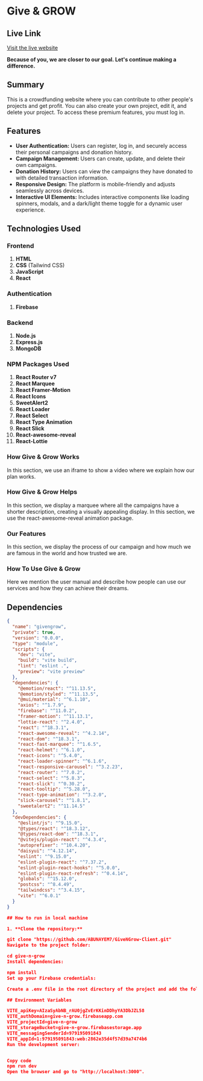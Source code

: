 # Give & GROW

## Live Link
[Visit the live website](https://give-n-grow.web.app)

**Because of you, we are closer to our goal. Let's continue making a difference.**

## Summary
This is a crowdfunding website where you can contribute to other people's projects and get profit. You can also create your own project, edit it, and delete your project. To access these premium features, you must log in.

## Features
- **User Authentication:** Users can register, log in, and securely access their personal campaigns and donation history.
- **Campaign Management:** Users can create, update, and delete their own campaigns.
- **Donation History:** Users can view the campaigns they have donated to with detailed transaction information.
- **Responsive Design:** The platform is mobile-friendly and adjusts seamlessly across devices.
- **Interactive UI Elements:** Includes interactive components like loading spinners, modals, and a dark/light theme toggle for a dynamic user experience.

## Technologies Used

### Frontend
1. **HTML**
2. **CSS** (Tailwind CSS)
3. **JavaScript**
4. **React**

### Authentication
1. **Firebase**

### Backend
1. **Node.js**
2. **Express.js**
3. **MongoDB**

### NPM Packages Used
1. **React Router v7**
2. **React Marquee**
3. **React Framer-Motion**
4. **React Icons**
5. **SweetAlert2**
6. **React Loader**
7. **React Select**
8. **React Type Animation**
9. **React Slick**
10. **React-awesome-reveal**
11. **React-Lottie**



### How Give & Grow Works
In this section, we use an iframe to show a video where we explain how our plan works.

### How Give & Grow Helps
In this section, we display a marquee where all the campaigns have a shorter description, creating a visually appealing display. In this section, we use the react-awesome-reveal animation package.

### Our Features
In this section, we display the process of our campaign and how much we are famous in the world and how trusted we are.

### How To Use Give & Grow
Here we mention the user manual and describe how people can use our services and how they can achieve their dreams.


## Dependencies

```json
{
  "name": "givengrow",
  "private": true,
  "version": "0.0.0",
  "type": "module",
  "scripts": {
    "dev": "vite",
    "build": "vite build",
    "lint": "eslint .",
    "preview": "vite preview"
  },
  "dependencies": {
    "@emotion/react": "^11.13.5",
    "@emotion/styled": "^11.13.5",
    "@mui/material": "^6.1.10",
    "axios": "^1.7.9",
    "firebase": "^11.0.2",
    "framer-motion": "^11.13.1",
    "lottie-react": "^2.4.0",
    "react": "^18.3.1",
    "react-awesome-reveal": "^4.2.14",
    "react-dom": "^18.3.1",
    "react-fast-marquee": "^1.6.5",
    "react-helmet": "^6.1.0",
    "react-icons": "^5.4.0",
    "react-loader-spinner": "^6.1.6",
    "react-responsive-carousel": "^3.2.23",
    "react-router": "^7.0.2",
    "react-select": "^5.8.3",
    "react-slick": "^0.30.2",
    "react-tooltip": "^5.28.0",
    "react-type-animation": "^3.2.0",
    "slick-carousel": "^1.8.1",
    "sweetalert2": "^11.14.5"
  },
  "devDependencies": {
    "@eslint/js": "^9.15.0",
    "@types/react": "^18.3.12",
    "@types/react-dom": "^18.3.1",
    "@vitejs/plugin-react": "^4.3.4",
    "autoprefixer": "^10.4.20",
    "daisyui": "^4.12.14",
    "eslint": "^9.15.0",
    "eslint-plugin-react": "^7.37.2",
    "eslint-plugin-react-hooks": "^5.0.0",
    "eslint-plugin-react-refresh": "^0.4.14",
    "globals": "^15.12.0",
    "postcss": "^8.4.49",
    "tailwindcss": "^3.4.15",
    "vite": "^6.0.1"
  }
}

## How to run in local machine

1. **Clone the repository:**

git clone "https://github.com/ABUNAYEM7/GiveNGrow-Client.git"
Navigate to the project folder:

cd give-n-grow
Install dependencies:

npm install
Set up your Firebase credentials:

Create a .env file in the root directory of the project and add the following environment variables:

## Environment Variables

VITE_apiKey=AIzaSyAbNB_rAU0jgZvErKKinDDhyYA3DbJZL58
VITE_authDomain=give-n-grow.firebaseapp.com
VITE_projectId=give-n-grow
VITE_storageBucket=give-n-grow.firebasestorage.app
VITE_messagingSenderId=979195091843
VITE_appId=1:979195091843:web:2862e35d4f57d39a7474b6
Run the development server:


Copy code
npm run dev
Open the browser and go to "http://localhost:3000".